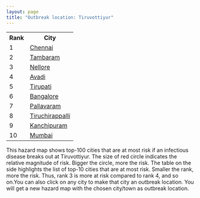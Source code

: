 ```yaml
---
layout: page
title: "Outbreak location: Tiruvottiyur"
---
```

<div class="flex-container">
<div class="flex-item-left" id="mapid">
<script src="https://buda-magenta.github.io/hazard_map/load_map.js"></script>

<script>
var marker_outbreak = L.marker([13.156387, 80.300528],{"autoPan": true}).addTo(map); marker_outbreak.bindTooltip("Tiruvottiyur").openTooltip();

var circle_1 = L.circle([13.083694, 80.270186], {"pane": "markerPane", "color": "red", "fill": true, "fillOpacity": 0.2, "fillRule": "evenodd", "lineCap": "round", "lineJoin": "round", "opacity": 1.0, "radius": 194548, "stroke": true, "weight": 3}).addTo(map);
circle_1.bindTooltip("Chennai<br>rank: 1<br>hazard index: 0.194548")
circle_1.bindPopup('<a href="https://buda-magenta.github.io/hazard_map/Chennai">Chennai</a>')

var circle_2 = L.circle([12.929903, 80.111823], {"pane": "markerPane", "color": "red", "fill": true, "fillOpacity": 0.2, "fillRule": "evenodd", "lineCap": "round", "lineJoin": "round", "opacity": 1.0, "radius": 127496, "stroke": true, "weight": 3}).addTo(map);
circle_2.bindTooltip("Tambaram<br>rank: 2<br>hazard index: 0.127497")
circle_2.bindPopup('<a href="https://buda-magenta.github.io/hazard_map/Tambaram">Tambaram</a>')

var circle_3 = L.circle([14.449372, 79.987376], {"pane": "markerPane", "color": "red", "fill": true, "fillOpacity": 0.2, "fillRule": "evenodd", "lineCap": "round", "lineJoin": "round", "opacity": 1.0, "radius": 12597, "stroke": true, "weight": 3}).addTo(map);
circle_3.bindTooltip("Nellore<br>rank: 3<br>hazard index: 0.012597")
circle_3.bindPopup('<a href="https://buda-magenta.github.io/hazard_map/Nellore">Nellore</a>')

var circle_4 = L.circle([13.125476, 80.094090], {"pane": "markerPane", "color": "red", "fill": true, "fillOpacity": 0.2, "fillRule": "evenodd", "lineCap": "round", "lineJoin": "round", "opacity": 1.0, "radius": 8594, "stroke": true, "weight": 3}).addTo(map);
circle_4.bindTooltip("Avadi<br>rank: 4<br>hazard index: 0.008594")
circle_4.bindPopup('<a href="https://buda-magenta.github.io/hazard_map/Avadi">Avadi</a>')

var circle_5 = L.circle([13.631637, 79.423171], {"pane": "markerPane", "color": "red", "fill": true, "fillOpacity": 0.2, "fillRule": "evenodd", "lineCap": "round", "lineJoin": "round", "opacity": 1.0, "radius": 7156, "stroke": true, "weight": 3}).addTo(map);
circle_5.bindTooltip("Tirupati<br>rank: 5<br>hazard index: 0.007156")
circle_5.bindPopup('<a href="https://buda-magenta.github.io/hazard_map/Tirupati">Tirupati</a>')

var circle_6 = L.circle([12.979120, 77.591300], {"pane": "markerPane", "color": "red", "fill": true, "fillOpacity": 0.2, "fillRule": "evenodd", "lineCap": "round", "lineJoin": "round", "opacity": 1.0, "radius": 6313, "stroke": true, "weight": 3}).addTo(map);
circle_6.bindTooltip("Bangalore<br>rank: 6<br>hazard index: 0.006314")
circle_6.bindPopup('<a href="https://buda-magenta.github.io/hazard_map/Bangalore">Bangalore</a>')

var circle_7 = L.circle([12.989816, 80.100987], {"pane": "markerPane", "color": "red", "fill": true, "fillOpacity": 0.2, "fillRule": "evenodd", "lineCap": "round", "lineJoin": "round", "opacity": 1.0, "radius": 5231, "stroke": true, "weight": 3}).addTo(map);
circle_7.bindTooltip("Pallavaram<br>rank: 7<br>hazard index: 0.005231")
circle_7.bindPopup('<a href="https://buda-magenta.github.io/hazard_map/Pallavaram">Pallavaram</a>')

var circle_8 = L.circle([10.804973, 78.687030], {"pane": "markerPane", "color": "red", "fill": true, "fillOpacity": 0.2, "fillRule": "evenodd", "lineCap": "round", "lineJoin": "round", "opacity": 1.0, "radius": 4832, "stroke": true, "weight": 3}).addTo(map);
circle_8.bindTooltip("Tiruchirappalli<br>rank: 8<br>hazard index: 0.004833")
circle_8.bindPopup('<a href="https://buda-magenta.github.io/hazard_map/Tiruchirappalli">Tiruchirappalli</a>')

var circle_9 = L.circle([12.836393, 79.705330], {"pane": "markerPane", "color": "red", "fill": true, "fillOpacity": 0.2, "fillRule": "evenodd", "lineCap": "round", "lineJoin": "round", "opacity": 1.0, "radius": 3799, "stroke": true, "weight": 3}).addTo(map);
circle_9.bindTooltip("Kanchipuram<br>rank: 9<br>hazard index: 0.003800")
circle_9.bindPopup('<a href="https://buda-magenta.github.io/hazard_map/Kanchipuram">Kanchipuram</a>')

var circle_10 = L.circle([19.075990, 72.877393], {"pane": "markerPane", "color": "red", "fill": true, "fillOpacity": 0.2, "fillRule": "evenodd", "lineCap": "round", "lineJoin": "round", "opacity": 1.0, "radius": 3683, "stroke": true, "weight": 3}).addTo(map);
circle_10.bindTooltip("Mumbai<br>rank: 10<br>hazard index: 0.003684")
circle_10.bindPopup('<a href="https://buda-magenta.github.io/hazard_map/Mumbai">Mumbai</a>')

var circle_11 = L.circle([28.651718, 77.221939], {"pane": "markerPane", "color": "red", "fill": true, "fillOpacity": 0.2, "fillRule": "evenodd", "lineCap": "round", "lineJoin": "round", "opacity": 1.0, "radius": 3664, "stroke": true, "weight": 3}).addTo(map);
circle_11.bindTooltip("Delhi<br>rank: 11<br>hazard index: 0.003664")
circle_11.bindPopup('<a href="https://buda-magenta.github.io/hazard_map/Delhi">Delhi</a>')

var circle_12 = L.circle([11.001812, 76.962842], {"pane": "markerPane", "color": "red", "fill": true, "fillOpacity": 0.2, "fillRule": "evenodd", "lineCap": "round", "lineJoin": "round", "opacity": 1.0, "radius": 3479, "stroke": true, "weight": 3}).addTo(map);
circle_12.bindTooltip("Coimbatore<br>rank: 12<br>hazard index: 0.003480")
circle_12.bindPopup('<a href="https://buda-magenta.github.io/hazard_map/Coimbatore">Coimbatore</a>')

var circle_13 = L.circle([9.926115, 78.114098], {"pane": "markerPane", "color": "red", "fill": true, "fillOpacity": 0.2, "fillRule": "evenodd", "lineCap": "round", "lineJoin": "round", "opacity": 1.0, "radius": 3474, "stroke": true, "weight": 3}).addTo(map);
circle_13.bindTooltip("Madurai<br>rank: 13<br>hazard index: 0.003475")
circle_13.bindPopup('<a href="https://buda-magenta.github.io/hazard_map/Madurai">Madurai</a>')

var circle_14 = L.circle([11.715950, 79.767053], {"pane": "markerPane", "color": "red", "fill": true, "fillOpacity": 0.2, "fillRule": "evenodd", "lineCap": "round", "lineJoin": "round", "opacity": 1.0, "radius": 3026, "stroke": true, "weight": 3}).addTo(map);
circle_14.bindTooltip("Cuddalore Port<br>rank: 14<br>hazard index: 0.003026")
circle_14.bindPopup('<a href="https://buda-magenta.github.io/hazard_map/Cuddalore_Port">Cuddalore Port</a>')

var circle_15 = L.circle([11.664300, 78.146000], {"pane": "markerPane", "color": "red", "fill": true, "fillOpacity": 0.2, "fillRule": "evenodd", "lineCap": "round", "lineJoin": "round", "opacity": 1.0, "radius": 2896, "stroke": true, "weight": 3}).addTo(map);
circle_15.bindTooltip("Salem<br>rank: 15<br>hazard index: 0.002897")
circle_15.bindPopup('<a href="https://buda-magenta.github.io/hazard_map/Salem">Salem</a>')

var circle_16 = L.circle([17.388786, 78.461065], {"pane": "markerPane", "color": "red", "fill": true, "fillOpacity": 0.2, "fillRule": "evenodd", "lineCap": "round", "lineJoin": "round", "opacity": 1.0, "radius": 2563, "stroke": true, "weight": 3}).addTo(map);
circle_16.bindTooltip("Hyderabad<br>rank: 16<br>hazard index: 0.002564")
circle_16.bindPopup('<a href="https://buda-magenta.github.io/hazard_map/Hyderabad">Hyderabad</a>')

var circle_17 = L.circle([22.541418, 88.357691], {"pane": "markerPane", "color": "red", "fill": true, "fillOpacity": 0.2, "fillRule": "evenodd", "lineCap": "round", "lineJoin": "round", "opacity": 1.0, "radius": 1919, "stroke": true, "weight": 3}).addTo(map);
circle_17.bindTooltip("Kolkata<br>rank: 17<br>hazard index: 0.001920")
circle_17.bindPopup('<a href="https://buda-magenta.github.io/hazard_map/Kolkata">Kolkata</a>')

var circle_18 = L.circle([12.794811, 79.000641], {"pane": "markerPane", "color": "red", "fill": true, "fillOpacity": 0.2, "fillRule": "evenodd", "lineCap": "round", "lineJoin": "round", "opacity": 1.0, "radius": 1734, "stroke": true, "weight": 3}).addTo(map);
circle_18.bindTooltip("Vellore<br>rank: 18<br>hazard index: 0.001734")
circle_18.bindPopup('<a href="https://buda-magenta.github.io/hazard_map/Vellore">Vellore</a>')

var circle_19 = L.circle([13.160105, 79.155551], {"pane": "markerPane", "color": "red", "fill": true, "fillOpacity": 0.2, "fillRule": "evenodd", "lineCap": "round", "lineJoin": "round", "opacity": 1.0, "radius": 1431, "stroke": true, "weight": 3}).addTo(map);
circle_19.bindTooltip("Chittoor<br>rank: 19<br>hazard index: 0.001432")
circle_19.bindPopup('<a href="https://buda-magenta.github.io/hazard_map/Chittoor">Chittoor</a>')

var circle_20 = L.circle([16.508759, 80.618510], {"pane": "markerPane", "color": "red", "fill": true, "fillOpacity": 0.2, "fillRule": "evenodd", "lineCap": "round", "lineJoin": "round", "opacity": 1.0, "radius": 1419, "stroke": true, "weight": 3}).addTo(map);
circle_20.bindTooltip("Vijayawada<br>rank: 20<br>hazard index: 0.001420")
circle_20.bindPopup('<a href="https://buda-magenta.github.io/hazard_map/Vijayawada">Vijayawada</a>')

var circle_21 = L.circle([18.521428, 73.854454], {"pane": "markerPane", "color": "red", "fill": true, "fillOpacity": 0.2, "fillRule": "evenodd", "lineCap": "round", "lineJoin": "round", "opacity": 1.0, "radius": 1397, "stroke": true, "weight": 3}).addTo(map);
circle_21.bindTooltip("Pune<br>rank: 21<br>hazard index: 0.001398")
circle_21.bindPopup('<a href="https://buda-magenta.github.io/hazard_map/Pune">Pune</a>')

var circle_22 = L.circle([12.227213, 79.070156], {"pane": "markerPane", "color": "red", "fill": true, "fillOpacity": 0.2, "fillRule": "evenodd", "lineCap": "round", "lineJoin": "round", "opacity": 1.0, "radius": 1188, "stroke": true, "weight": 3}).addTo(map);
circle_22.bindTooltip("Tiruvannamalai<br>rank: 22<br>hazard index: 0.001189")
circle_22.bindPopup('<a href="https://buda-magenta.github.io/hazard_map/Tiruvannamalai">Tiruvannamalai</a>')

var circle_23 = L.circle([12.792907, 78.699917], {"pane": "markerPane", "color": "red", "fill": true, "fillOpacity": 0.2, "fillRule": "evenodd", "lineCap": "round", "lineJoin": "round", "opacity": 1.0, "radius": 1074, "stroke": true, "weight": 3}).addTo(map);
circle_23.bindTooltip("Ambur<br>rank: 23<br>hazard index: 0.001075")
circle_23.bindPopup('<a href="https://buda-magenta.github.io/hazard_map/Ambur">Ambur</a>')

var circle_24 = L.circle([8.576971, 77.050125], {"pane": "markerPane", "color": "red", "fill": true, "fillOpacity": 0.2, "fillRule": "evenodd", "lineCap": "round", "lineJoin": "round", "opacity": 1.0, "radius": 922, "stroke": true, "weight": 3}).addTo(map);
circle_24.bindTooltip("Thiruvananthapuram<br>rank: 24<br>hazard index: 0.000922")
circle_24.bindPopup('<a href="https://buda-magenta.github.io/hazard_map/Thiruvananthapuram">Thiruvananthapuram</a>')

var circle_25 = L.circle([11.101781, 77.345192], {"pane": "markerPane", "color": "red", "fill": true, "fillOpacity": 0.2, "fillRule": "evenodd", "lineCap": "round", "lineJoin": "round", "opacity": 1.0, "radius": 912, "stroke": true, "weight": 3}).addTo(map);
circle_25.bindTooltip("Tiruppur<br>rank: 25<br>hazard index: 0.000912")
circle_25.bindPopup('<a href="https://buda-magenta.github.io/hazard_map/Tiruppur">Tiruppur</a>')

var circle_26 = L.circle([17.723128, 83.301284], {"pane": "markerPane", "color": "red", "fill": true, "fillOpacity": 0.2, "fillRule": "evenodd", "lineCap": "round", "lineJoin": "round", "opacity": 1.0, "radius": 837, "stroke": true, "weight": 3}).addTo(map);
circle_26.bindTooltip("Visakhapatnam<br>rank: 26<br>hazard index: 0.000838")
circle_26.bindPopup('<a href="https://buda-magenta.github.io/hazard_map/Visakhapatnam">Visakhapatnam</a>')

var circle_27 = L.circle([23.021624, 72.579707], {"pane": "markerPane", "color": "red", "fill": true, "fillOpacity": 0.2, "fillRule": "evenodd", "lineCap": "round", "lineJoin": "round", "opacity": 1.0, "radius": 782, "stroke": true, "weight": 3}).addTo(map);
circle_27.bindTooltip("Ahmedabad<br>rank: 27<br>hazard index: 0.000782")
circle_27.bindPopup('<a href="https://buda-magenta.github.io/hazard_map/Ahmedabad">Ahmedabad</a>')

var circle_28 = L.circle([9.931308, 76.267414], {"pane": "markerPane", "color": "red", "fill": true, "fillOpacity": 0.2, "fillRule": "evenodd", "lineCap": "round", "lineJoin": "round", "opacity": 1.0, "radius": 730, "stroke": true, "weight": 3}).addTo(map);
circle_28.bindTooltip("Kochi<br>rank: 28<br>hazard index: 0.000730")
circle_28.bindPopup('<a href="https://buda-magenta.github.io/hazard_map/Kochi">Kochi</a>')

var circle_29 = L.circle([11.664535, 92.739045], {"pane": "markerPane", "color": "red", "fill": true, "fillOpacity": 0.2, "fillRule": "evenodd", "lineCap": "round", "lineJoin": "round", "opacity": 1.0, "radius": 685, "stroke": true, "weight": 3}).addTo(map);
circle_29.bindTooltip("Port Blair<br>rank: 29<br>hazard index: 0.000686")
circle_29.bindPopup('<a href="https://buda-magenta.github.io/hazard_map/Port_Blair">Port Blair</a>')

var circle_30 = L.circle([10.915649, 79.806949], {"pane": "markerPane", "color": "red", "fill": true, "fillOpacity": 0.2, "fillRule": "evenodd", "lineCap": "round", "lineJoin": "round", "opacity": 1.0, "radius": 684, "stroke": true, "weight": 3}).addTo(map);
circle_30.bindTooltip("Pondicherry<br>rank: 30<br>hazard index: 0.000685")
circle_30.bindPopup('<a href="https://buda-magenta.github.io/hazard_map/Pondicherry">Pondicherry</a>')

var circle_31 = L.circle([10.786027, 79.138150], {"pane": "markerPane", "color": "red", "fill": true, "fillOpacity": 0.2, "fillRule": "evenodd", "lineCap": "round", "lineJoin": "round", "opacity": 1.0, "radius": 683, "stroke": true, "weight": 3}).addTo(map);
circle_31.bindTooltip("Thanjavur<br>rank: 31<br>hazard index: 0.000684")
circle_31.bindPopup('<a href="https://buda-magenta.github.io/hazard_map/Thanjavur">Thanjavur</a>')

var circle_32 = L.circle([10.330330, 78.067398], {"pane": "markerPane", "color": "red", "fill": true, "fillOpacity": 0.2, "fillRule": "evenodd", "lineCap": "round", "lineJoin": "round", "opacity": 1.0, "radius": 582, "stroke": true, "weight": 3}).addTo(map);
circle_32.bindTooltip("Dindigul<br>rank: 32<br>hazard index: 0.000582")
circle_32.bindPopup('<a href="https://buda-magenta.github.io/hazard_map/Dindigul">Dindigul</a>')

var circle_33 = L.circle([20.266777, 85.843559], {"pane": "markerPane", "color": "red", "fill": true, "fillOpacity": 0.2, "fillRule": "evenodd", "lineCap": "round", "lineJoin": "round", "opacity": 1.0, "radius": 508, "stroke": true, "weight": 3}).addTo(map);
circle_33.bindTooltip("Bhubaneswar<br>rank: 33<br>hazard index: 0.000508")
circle_33.bindPopup('<a href="https://buda-magenta.github.io/hazard_map/Bhubaneswar">Bhubaneswar</a>')

var circle_34 = L.circle([8.701220, 77.579269], {"pane": "markerPane", "color": "red", "fill": true, "fillOpacity": 0.2, "fillRule": "evenodd", "lineCap": "round", "lineJoin": "round", "opacity": 1.0, "radius": 508, "stroke": true, "weight": 3}).addTo(map);
circle_34.bindTooltip("Tirunelveli<br>rank: 34<br>hazard index: 0.000508")
circle_34.bindPopup('<a href="https://buda-magenta.github.io/hazard_map/Tirunelveli">Tirunelveli</a>')

var circle_35 = L.circle([25.531031, 78.652689], {"pane": "markerPane", "color": "red", "fill": true, "fillOpacity": 0.2, "fillRule": "evenodd", "lineCap": "round", "lineJoin": "round", "opacity": 1.0, "radius": 441, "stroke": true, "weight": 3}).addTo(map);
circle_35.bindTooltip("Jhansi<br>rank: 35<br>hazard index: 0.000441")
circle_35.bindPopup('<a href="https://buda-magenta.github.io/hazard_map/Jhansi">Jhansi</a>')

var circle_36 = L.circle([11.369204, 77.676627], {"pane": "markerPane", "color": "red", "fill": true, "fillOpacity": 0.2, "fillRule": "evenodd", "lineCap": "round", "lineJoin": "round", "opacity": 1.0, "radius": 426, "stroke": true, "weight": 3}).addTo(map);
circle_36.bindTooltip("Erode<br>rank: 36<br>hazard index: 0.000426")
circle_36.bindPopup('<a href="https://buda-magenta.github.io/hazard_map/Erode">Erode</a>')

var circle_37 = L.circle([14.475294, 78.821686], {"pane": "markerPane", "color": "red", "fill": true, "fillOpacity": 0.2, "fillRule": "evenodd", "lineCap": "round", "lineJoin": "round", "opacity": 1.0, "radius": 423, "stroke": true, "weight": 3}).addTo(map);
circle_37.bindTooltip("Kadapa<br>rank: 37<br>hazard index: 0.000423")
circle_37.bindPopup('<a href="https://buda-magenta.github.io/hazard_map/Kadapa">Kadapa</a>')

var circle_38 = L.circle([21.149813, 79.082056], {"pane": "markerPane", "color": "red", "fill": true, "fillOpacity": 0.2, "fillRule": "evenodd", "lineCap": "round", "lineJoin": "round", "opacity": 1.0, "radius": 379, "stroke": true, "weight": 3}).addTo(map);
circle_38.bindTooltip("Nagpur<br>rank: 38<br>hazard index: 0.000379")
circle_38.bindPopup('<a href="https://buda-magenta.github.io/hazard_map/Nagpur">Nagpur</a>')

var circle_39 = L.circle([26.180598, 91.753943], {"pane": "markerPane", "color": "red", "fill": true, "fillOpacity": 0.2, "fillRule": "evenodd", "lineCap": "round", "lineJoin": "round", "opacity": 1.0, "radius": 360, "stroke": true, "weight": 3}).addTo(map);
circle_39.bindTooltip("Guwahati<br>rank: 39<br>hazard index: 0.000360")
circle_39.bindPopup('<a href="https://buda-magenta.github.io/hazard_map/Guwahati">Guwahati</a>')

var circle_40 = L.circle([12.869810, 74.843008], {"pane": "markerPane", "color": "red", "fill": true, "fillOpacity": 0.2, "fillRule": "evenodd", "lineCap": "round", "lineJoin": "round", "opacity": 1.0, "radius": 346, "stroke": true, "weight": 3}).addTo(map);
circle_40.bindTooltip("Mangalore<br>rank: 40<br>hazard index: 0.000346")
circle_40.bindPopup('<a href="https://buda-magenta.github.io/hazard_map/Mangalore">Mangalore</a>')

var circle_41 = L.circle([16.291519, 80.454159], {"pane": "markerPane", "color": "red", "fill": true, "fillOpacity": 0.2, "fillRule": "evenodd", "lineCap": "round", "lineJoin": "round", "opacity": 1.0, "radius": 337, "stroke": true, "weight": 3}).addTo(map);
circle_41.bindTooltip("Guntur<br>rank: 41<br>hazard index: 0.000337")
circle_41.bindPopup('<a href="https://buda-magenta.github.io/hazard_map/Guntur">Guntur</a>')

var circle_42 = L.circle([10.964555, 79.371730], {"pane": "markerPane", "color": "red", "fill": true, "fillOpacity": 0.2, "fillRule": "evenodd", "lineCap": "round", "lineJoin": "round", "opacity": 1.0, "radius": 334, "stroke": true, "weight": 3}).addTo(map);
circle_42.bindTooltip("Kumbakonam<br>rank: 42<br>hazard index: 0.000335")
circle_42.bindPopup('<a href="https://buda-magenta.github.io/hazard_map/Kumbakonam">Kumbakonam</a>')

var circle_43 = L.circle([11.258608, 75.778874], {"pane": "markerPane", "color": "red", "fill": true, "fillOpacity": 0.2, "fillRule": "evenodd", "lineCap": "round", "lineJoin": "round", "opacity": 1.0, "radius": 327, "stroke": true, "weight": 3}).addTo(map);
circle_43.bindTooltip("Kozhikode<br>rank: 43<br>hazard index: 0.000327")
circle_43.bindPopup('<a href="https://buda-magenta.github.io/hazard_map/Kozhikode">Kozhikode</a>')

var circle_44 = L.circle([8.887951, 76.595501], {"pane": "markerPane", "color": "red", "fill": true, "fillOpacity": 0.2, "fillRule": "evenodd", "lineCap": "round", "lineJoin": "round", "opacity": 1.0, "radius": 313, "stroke": true, "weight": 3}).addTo(map);
circle_44.bindTooltip("Kollam<br>rank: 44<br>hazard index: 0.000313")
circle_44.bindPopup('<a href="https://buda-magenta.github.io/hazard_map/Kollam">Kollam</a>')

var circle_45 = L.circle([10.525626, 76.213254], {"pane": "markerPane", "color": "red", "fill": true, "fillOpacity": 0.2, "fillRule": "evenodd", "lineCap": "round", "lineJoin": "round", "opacity": 1.0, "radius": 312, "stroke": true, "weight": 3}).addTo(map);
circle_45.bindTooltip("Thrissur<br>rank: 45<br>hazard index: 0.000313")
circle_45.bindPopup('<a href="https://buda-magenta.github.io/hazard_map/Thrissur">Thrissur</a>')

var circle_46 = L.circle([15.398403, 73.812918], {"pane": "markerPane", "color": "red", "fill": true, "fillOpacity": 0.2, "fillRule": "evenodd", "lineCap": "round", "lineJoin": "round", "opacity": 1.0, "radius": 311, "stroke": true, "weight": 3}).addTo(map);
circle_46.bindTooltip("Vasco Da Gama<br>rank: 46<br>hazard index: 0.000311")
circle_46.bindPopup('<a href="https://buda-magenta.github.io/hazard_map/Vasco_Da_Gama">Vasco Da Gama</a>')

var circle_47 = L.circle([12.305183, 76.655361], {"pane": "markerPane", "color": "red", "fill": true, "fillOpacity": 0.2, "fillRule": "evenodd", "lineCap": "round", "lineJoin": "round", "opacity": 1.0, "radius": 296, "stroke": true, "weight": 3}).addTo(map);
circle_47.bindTooltip("Mysore<br>rank: 47<br>hazard index: 0.000297")
circle_47.bindPopup('<a href="https://buda-magenta.github.io/hazard_map/Mysore">Mysore</a>')

var circle_48 = L.circle([26.915458, 75.818982], {"pane": "markerPane", "color": "red", "fill": true, "fillOpacity": 0.2, "fillRule": "evenodd", "lineCap": "round", "lineJoin": "round", "opacity": 1.0, "radius": 290, "stroke": true, "weight": 3}).addTo(map);
circle_48.bindTooltip("Jaipur<br>rank: 48<br>hazard index: 0.000291")
circle_48.bindPopup('<a href="https://buda-magenta.github.io/hazard_map/Jaipur">Jaipur</a>')

var circle_49 = L.circle([17.005045, 81.780473], {"pane": "markerPane", "color": "red", "fill": true, "fillOpacity": 0.2, "fillRule": "evenodd", "lineCap": "round", "lineJoin": "round", "opacity": 1.0, "radius": 267, "stroke": true, "weight": 3}).addTo(map);
circle_49.bindTooltip("Rajahmundry<br>rank: 49<br>hazard index: 0.000267")
circle_49.bindPopup('<a href="https://buda-magenta.github.io/hazard_map/Rajahmundry">Rajahmundry</a>')

var circle_50 = L.circle([10.805628, 79.824660], {"pane": "markerPane", "color": "red", "fill": true, "fillOpacity": 0.2, "fillRule": "evenodd", "lineCap": "round", "lineJoin": "round", "opacity": 1.0, "radius": 244, "stroke": true, "weight": 3}).addTo(map);
circle_50.bindTooltip("Nagapattinam<br>rank: 50<br>hazard index: 0.000245")
circle_50.bindPopup('<a href="https://buda-magenta.github.io/hazard_map/Nagapattinam">Nagapattinam</a>')

var circle_51 = L.circle([15.507554, 80.060800], {"pane": "markerPane", "color": "red", "fill": true, "fillOpacity": 0.2, "fillRule": "evenodd", "lineCap": "round", "lineJoin": "round", "opacity": 1.0, "radius": 227, "stroke": true, "weight": 3}).addTo(map);
circle_51.bindTooltip("Ongole<br>rank: 51<br>hazard index: 0.000228")
circle_51.bindPopup('<a href="https://buda-magenta.github.io/hazard_map/Ongole">Ongole</a>')

var circle_52 = L.circle([10.787898, 76.474087], {"pane": "markerPane", "color": "red", "fill": true, "fillOpacity": 0.2, "fillRule": "evenodd", "lineCap": "round", "lineJoin": "round", "opacity": 1.0, "radius": 220, "stroke": true, "weight": 3}).addTo(map);
circle_52.bindTooltip("Palakkad<br>rank: 52<br>hazard index: 0.000220")
circle_52.bindPopup('<a href="https://buda-magenta.github.io/hazard_map/Palakkad">Palakkad</a>')

var circle_53 = L.circle([19.194329, 72.970178], {"pane": "markerPane", "color": "red", "fill": true, "fillOpacity": 0.2, "fillRule": "evenodd", "lineCap": "round", "lineJoin": "round", "opacity": 1.0, "radius": 205, "stroke": true, "weight": 3}).addTo(map);
circle_53.bindTooltip("Thane<br>rank: 53<br>hazard index: 0.000206")
circle_53.bindPopup('<a href="https://buda-magenta.github.io/hazard_map/Thane">Thane</a>')

var circle_54 = L.circle([8.805260, 78.145274], {"pane": "markerPane", "color": "red", "fill": true, "fillOpacity": 0.2, "fillRule": "evenodd", "lineCap": "round", "lineJoin": "round", "opacity": 1.0, "radius": 196, "stroke": true, "weight": 3}).addTo(map);
circle_54.bindTooltip("Thoothukudi<br>rank: 54<br>hazard index: 0.000197")
circle_54.bindPopup('<a href="https://buda-magenta.github.io/hazard_map/Thoothukudi">Thoothukudi</a>')

var circle_55 = L.circle([10.500000, 78.833333], {"pane": "markerPane", "color": "red", "fill": true, "fillOpacity": 0.2, "fillRule": "evenodd", "lineCap": "round", "lineJoin": "round", "opacity": 1.0, "radius": 184, "stroke": true, "weight": 3}).addTo(map);
circle_55.bindTooltip("Pudukkottai<br>rank: 55<br>hazard index: 0.000184")
circle_55.bindPopup('<a href="https://buda-magenta.github.io/hazard_map/Pudukkottai">Pudukkottai</a>')

var circle_56 = L.circle([23.258486, 77.401989], {"pane": "markerPane", "color": "red", "fill": true, "fillOpacity": 0.2, "fillRule": "evenodd", "lineCap": "round", "lineJoin": "round", "opacity": 1.0, "radius": 181, "stroke": true, "weight": 3}).addTo(map);
circle_56.bindTooltip("Bhopal<br>rank: 56<br>hazard index: 0.000182")
circle_56.bindPopup('<a href="https://buda-magenta.github.io/hazard_map/Bhopal">Bhopal</a>')

var circle_57 = L.circle([21.170200, 72.831100], {"pane": "markerPane", "color": "red", "fill": true, "fillOpacity": 0.2, "fillRule": "evenodd", "lineCap": "round", "lineJoin": "round", "opacity": 1.0, "radius": 179, "stroke": true, "weight": 3}).addTo(map);
circle_57.bindTooltip("Surat<br>rank: 57<br>hazard index: 0.000180")
circle_57.bindPopup('<a href="https://buda-magenta.github.io/hazard_map/Surat">Surat</a>')

var circle_58 = L.circle([10.044512, 78.743363], {"pane": "markerPane", "color": "red", "fill": true, "fillOpacity": 0.2, "fillRule": "evenodd", "lineCap": "round", "lineJoin": "round", "opacity": 1.0, "radius": 167, "stroke": true, "weight": 3}).addTo(map);
circle_58.bindTooltip("Karaikkudi<br>rank: 58<br>hazard index: 0.000168")
circle_58.bindPopup('<a href="https://buda-magenta.github.io/hazard_map/Karaikkudi">Karaikkudi</a>')

var circle_59 = L.circle([12.955100, 78.269900], {"pane": "markerPane", "color": "red", "fill": true, "fillOpacity": 0.2, "fillRule": "evenodd", "lineCap": "round", "lineJoin": "round", "opacity": 1.0, "radius": 167, "stroke": true, "weight": 3}).addTo(map);
circle_59.bindTooltip("Robertson Pet<br>rank: 59<br>hazard index: 0.000167")
circle_59.bindPopup('<a href="https://buda-magenta.github.io/hazard_map/Robertson_Pet">Robertson Pet</a>')

var circle_60 = L.circle([8.188047, 77.429049], {"pane": "markerPane", "color": "red", "fill": true, "fillOpacity": 0.2, "fillRule": "evenodd", "lineCap": "round", "lineJoin": "round", "opacity": 1.0, "radius": 163, "stroke": true, "weight": 3}).addTo(map);
circle_60.bindTooltip("Nagercoil<br>rank: 60<br>hazard index: 0.000164")
circle_60.bindPopup('<a href="https://buda-magenta.github.io/hazard_map/Nagercoil">Nagercoil</a>')

var circle_61 = L.circle([13.573260, 78.479146], {"pane": "markerPane", "color": "red", "fill": true, "fillOpacity": 0.2, "fillRule": "evenodd", "lineCap": "round", "lineJoin": "round", "opacity": 1.0, "radius": 162, "stroke": true, "weight": 3}).addTo(map);
circle_61.bindTooltip("Madanapalle<br>rank: 61<br>hazard index: 0.000163")
circle_61.bindPopup('<a href="https://buda-magenta.github.io/hazard_map/Madanapalle">Madanapalle</a>')

var circle_62 = L.circle([13.340077, 77.100621], {"pane": "markerPane", "color": "red", "fill": true, "fillOpacity": 0.2, "fillRule": "evenodd", "lineCap": "round", "lineJoin": "round", "opacity": 1.0, "radius": 161, "stroke": true, "weight": 3}).addTo(map);
circle_62.bindTooltip("Tumkur<br>rank: 62<br>hazard index: 0.000161")
circle_62.bindPopup('<a href="https://buda-magenta.github.io/hazard_map/Tumkur">Tumkur</a>')

var circle_63 = L.circle([16.237773, 80.646422], {"pane": "markerPane", "color": "red", "fill": true, "fillOpacity": 0.2, "fillRule": "evenodd", "lineCap": "round", "lineJoin": "round", "opacity": 1.0, "radius": 154, "stroke": true, "weight": 3}).addTo(map);
circle_63.bindTooltip("Tenali<br>rank: 63<br>hazard index: 0.000154")
circle_63.bindPopup('<a href="https://buda-magenta.github.io/hazard_map/Tenali">Tenali</a>')

var circle_64 = L.circle([17.980609, 79.598212], {"pane": "markerPane", "color": "red", "fill": true, "fillOpacity": 0.2, "fillRule": "evenodd", "lineCap": "round", "lineJoin": "round", "opacity": 1.0, "radius": 137, "stroke": true, "weight": 3}).addTo(map);
circle_64.bindTooltip("Warangal<br>rank: 64<br>hazard index: 0.000138")
circle_64.bindPopup('<a href="https://buda-magenta.github.io/hazard_map/Warangal">Warangal</a>')

var circle_65 = L.circle([22.720362, 75.868200], {"pane": "markerPane", "color": "red", "fill": true, "fillOpacity": 0.2, "fillRule": "evenodd", "lineCap": "round", "lineJoin": "round", "opacity": 1.0, "radius": 128, "stroke": true, "weight": 3}).addTo(map);
circle_65.bindTooltip("Indore<br>rank: 65<br>hazard index: 0.000128")
circle_65.bindPopup('<a href="https://buda-magenta.github.io/hazard_map/Indore">Indore</a>')

var circle_66 = L.circle([26.838100, 80.934600], {"pane": "markerPane", "color": "red", "fill": true, "fillOpacity": 0.2, "fillRule": "evenodd", "lineCap": "round", "lineJoin": "round", "opacity": 1.0, "radius": 125, "stroke": true, "weight": 3}).addTo(map);
circle_66.bindTooltip("Lucknow<br>rank: 66<br>hazard index: 0.000126")
circle_66.bindPopup('<a href="https://buda-magenta.github.io/hazard_map/Lucknow">Lucknow</a>')

var circle_67 = L.circle([9.403158, 77.518264], {"pane": "markerPane", "color": "red", "fill": true, "fillOpacity": 0.2, "fillRule": "evenodd", "lineCap": "round", "lineJoin": "round", "opacity": 1.0, "radius": 116, "stroke": true, "weight": 3}).addTo(map);
circle_67.bindTooltip("Rajapalayam<br>rank: 67<br>hazard index: 0.000117")
circle_67.bindPopup('<a href="https://buda-magenta.github.io/hazard_map/Rajapalayam">Rajapalayam</a>')

var circle_68 = L.circle([20.468600, 85.879200], {"pane": "markerPane", "color": "red", "fill": true, "fillOpacity": 0.2, "fillRule": "evenodd", "lineCap": "round", "lineJoin": "round", "opacity": 1.0, "radius": 113, "stroke": true, "weight": 3}).addTo(map);
circle_68.bindTooltip("Cuttack<br>rank: 68<br>hazard index: 0.000114")
circle_68.bindPopup('<a href="https://buda-magenta.github.io/hazard_map/Cuttack">Cuttack</a>')

var circle_69 = L.circle([9.500665, 76.412414], {"pane": "markerPane", "color": "red", "fill": true, "fillOpacity": 0.2, "fillRule": "evenodd", "lineCap": "round", "lineJoin": "round", "opacity": 1.0, "radius": 113, "stroke": true, "weight": 3}).addTo(map);
circle_69.bindTooltip("Alappuzha<br>rank: 69<br>hazard index: 0.000113")
circle_69.bindPopup('<a href="https://buda-magenta.github.io/hazard_map/Alappuzha">Alappuzha</a>')

var circle_70 = L.circle([16.943738, 82.235061], {"pane": "markerPane", "color": "red", "fill": true, "fillOpacity": 0.2, "fillRule": "evenodd", "lineCap": "round", "lineJoin": "round", "opacity": 1.0, "radius": 109, "stroke": true, "weight": 3}).addTo(map);
circle_70.bindTooltip("Kakinada<br>rank: 70<br>hazard index: 0.000109")
circle_70.bindPopup('<a href="https://buda-magenta.github.io/hazard_map/Kakinada">Kakinada</a>')

var circle_71 = L.circle([25.609324, 85.123525], {"pane": "markerPane", "color": "red", "fill": true, "fillOpacity": 0.2, "fillRule": "evenodd", "lineCap": "round", "lineJoin": "round", "opacity": 1.0, "radius": 102, "stroke": true, "weight": 3}).addTo(map);
circle_71.bindTooltip("Patna<br>rank: 71<br>hazard index: 0.000102")
circle_71.bindPopup('<a href="https://buda-magenta.github.io/hazard_map/Patna">Patna</a>')

var circle_72 = L.circle([17.849907, 75.276320], {"pane": "markerPane", "color": "red", "fill": true, "fillOpacity": 0.2, "fillRule": "evenodd", "lineCap": "round", "lineJoin": "round", "opacity": 1.0, "radius": 97, "stroke": true, "weight": 3}).addTo(map);
circle_72.bindTooltip("Solapur<br>rank: 72<br>hazard index: 0.000098")
circle_72.bindPopup('<a href="https://buda-magenta.github.io/hazard_map/Solapur">Solapur</a>')

var circle_73 = L.circle([15.475377, 78.478558], {"pane": "markerPane", "color": "red", "fill": true, "fillOpacity": 0.2, "fillRule": "evenodd", "lineCap": "round", "lineJoin": "round", "opacity": 1.0, "radius": 93, "stroke": true, "weight": 3}).addTo(map);
circle_73.bindTooltip("Nandyal<br>rank: 73<br>hazard index: 0.000093")
circle_73.bindPopup('<a href="https://buda-magenta.github.io/hazard_map/Nandyal">Nandyal</a>')

var circle_74 = L.circle([16.094950, 80.165878], {"pane": "markerPane", "color": "red", "fill": true, "fillOpacity": 0.2, "fillRule": "evenodd", "lineCap": "round", "lineJoin": "round", "opacity": 1.0, "radius": 91, "stroke": true, "weight": 3}).addTo(map);
circle_74.bindTooltip("Chilakaluripet<br>rank: 74<br>hazard index: 0.000092")
circle_74.bindPopup('<a href="https://buda-magenta.github.io/hazard_map/Chilakaluripet">Chilakaluripet</a>')

var circle_75 = L.circle([27.175255, 78.009816], {"pane": "markerPane", "color": "red", "fill": true, "fillOpacity": 0.2, "fillRule": "evenodd", "lineCap": "round", "lineJoin": "round", "opacity": 1.0, "radius": 90, "stroke": true, "weight": 3}).addTo(map);
circle_75.bindTooltip("Agra<br>rank: 75<br>hazard index: 0.000091")
circle_75.bindPopup('<a href="https://buda-magenta.github.io/hazard_map/Agra">Agra</a>')

var circle_76 = L.circle([25.335649, 83.007629], {"pane": "markerPane", "color": "red", "fill": true, "fillOpacity": 0.2, "fillRule": "evenodd", "lineCap": "round", "lineJoin": "round", "opacity": 1.0, "radius": 81, "stroke": true, "weight": 3}).addTo(map);
circle_76.bindTooltip("Varanasi<br>rank: 76<br>hazard index: 0.000082")
circle_76.bindPopup('<a href="https://buda-magenta.github.io/hazard_map/Varanasi">Varanasi</a>')

var circle_77 = L.circle([16.432998, 80.993715], {"pane": "markerPane", "color": "red", "fill": true, "fillOpacity": 0.2, "fillRule": "evenodd", "lineCap": "round", "lineJoin": "round", "opacity": 1.0, "radius": 80, "stroke": true, "weight": 3}).addTo(map);
circle_77.bindTooltip("Gudivada<br>rank: 77<br>hazard index: 0.000080")
circle_77.bindPopup('<a href="https://buda-magenta.github.io/hazard_map/Gudivada">Gudivada</a>')

var circle_78 = L.circle([14.752266, 78.548552], {"pane": "markerPane", "color": "red", "fill": true, "fillOpacity": 0.2, "fillRule": "evenodd", "lineCap": "round", "lineJoin": "round", "opacity": 1.0, "radius": 76, "stroke": true, "weight": 3}).addTo(map);
circle_78.bindTooltip("Proddatur<br>rank: 78<br>hazard index: 0.000077")
circle_78.bindPopup('<a href="https://buda-magenta.github.io/hazard_map/Proddatur">Proddatur</a>')

var circle_79 = L.circle([23.831238, 91.282382], {"pane": "markerPane", "color": "red", "fill": true, "fillOpacity": 0.2, "fillRule": "evenodd", "lineCap": "round", "lineJoin": "round", "opacity": 1.0, "radius": 75, "stroke": true, "weight": 3}).addTo(map);
circle_79.bindTooltip("Agartala<br>rank: 79<br>hazard index: 0.000076")
circle_79.bindPopup('<a href="https://buda-magenta.github.io/hazard_map/Agartala">Agartala</a>')

var circle_80 = L.circle([22.297314, 73.194257], {"pane": "markerPane", "color": "red", "fill": true, "fillOpacity": 0.2, "fillRule": "evenodd", "lineCap": "round", "lineJoin": "round", "opacity": 1.0, "radius": 70, "stroke": true, "weight": 3}).addTo(map);
circle_80.bindTooltip("Vadodara<br>rank: 80<br>hazard index: 0.000071")
circle_80.bindPopup('<a href="https://buda-magenta.github.io/hazard_map/Vadodara">Vadodara</a>')

var circle_81 = L.circle([26.460914, 80.321759], {"pane": "markerPane", "color": "red", "fill": true, "fillOpacity": 0.2, "fillRule": "evenodd", "lineCap": "round", "lineJoin": "round", "opacity": 1.0, "radius": 69, "stroke": true, "weight": 3}).addTo(map);
circle_81.bindTooltip("Kanpur<br>rank: 81<br>hazard index: 0.000070")
circle_81.bindPopup('<a href="https://buda-magenta.github.io/hazard_map/Kanpur">Kanpur</a>')

var circle_82 = L.circle([26.203725, 78.157363], {"pane": "markerPane", "color": "red", "fill": true, "fillOpacity": 0.2, "fillRule": "evenodd", "lineCap": "round", "lineJoin": "round", "opacity": 1.0, "radius": 65, "stroke": true, "weight": 3}).addTo(map);
circle_82.bindTooltip("Gwalior<br>rank: 82<br>hazard index: 0.000065")
circle_82.bindPopup('<a href="https://buda-magenta.github.io/hazard_map/Gwalior">Gwalior</a>')

var circle_83 = L.circle([24.578721, 73.686257], {"pane": "markerPane", "color": "red", "fill": true, "fillOpacity": 0.2, "fillRule": "evenodd", "lineCap": "round", "lineJoin": "round", "opacity": 1.0, "radius": 63, "stroke": true, "weight": 3}).addTo(map);
circle_83.bindTooltip("Udaipur<br>rank: 83<br>hazard index: 0.000064")
circle_83.bindPopup('<a href="https://buda-magenta.github.io/hazard_map/Udaipur">Udaipur</a>')

var circle_84 = L.circle([23.795281, 86.430964], {"pane": "markerPane", "color": "red", "fill": true, "fillOpacity": 0.2, "fillRule": "evenodd", "lineCap": "round", "lineJoin": "round", "opacity": 1.0, "radius": 63, "stroke": true, "weight": 3}).addTo(map);
circle_84.bindTooltip("Dhanbad<br>rank: 84<br>hazard index: 0.000063")
circle_84.bindPopup('<a href="https://buda-magenta.github.io/hazard_map/Dhanbad">Dhanbad</a>')

var circle_85 = L.circle([23.370035, 85.325013], {"pane": "markerPane", "color": "red", "fill": true, "fillOpacity": 0.2, "fillRule": "evenodd", "lineCap": "round", "lineJoin": "round", "opacity": 1.0, "radius": 59, "stroke": true, "weight": 3}).addTo(map);
circle_85.bindTooltip("Ranchi<br>rank: 85<br>hazard index: 0.000060")
circle_85.bindPopup('<a href="https://buda-magenta.github.io/hazard_map/Ranchi">Ranchi</a>')

var circle_86 = L.circle([16.181939, 81.135130], {"pane": "markerPane", "color": "red", "fill": true, "fillOpacity": 0.2, "fillRule": "evenodd", "lineCap": "round", "lineJoin": "round", "opacity": 1.0, "radius": 59, "stroke": true, "weight": 3}).addTo(map);
circle_86.bindTooltip("Machilipatnam<br>rank: 86<br>hazard index: 0.000060")
circle_86.bindPopup('<a href="https://buda-magenta.github.io/hazard_map/Machilipatnam">Machilipatnam</a>')

var circle_87 = L.circle([19.807608, 85.825254], {"pane": "markerPane", "color": "red", "fill": true, "fillOpacity": 0.2, "fillRule": "evenodd", "lineCap": "round", "lineJoin": "round", "opacity": 1.0, "radius": 58, "stroke": true, "weight": 3}).addTo(map);
circle_87.bindTooltip("Puri<br>rank: 87<br>hazard index: 0.000059")
circle_87.bindPopup('<a href="https://buda-magenta.github.io/hazard_map/Puri">Puri</a>')

var circle_88 = L.circle([16.676135, 81.170868], {"pane": "markerPane", "color": "red", "fill": true, "fillOpacity": 0.2, "fillRule": "evenodd", "lineCap": "round", "lineJoin": "round", "opacity": 1.0, "radius": 58, "stroke": true, "weight": 3}).addTo(map);
circle_88.bindTooltip("Eluru<br>rank: 88<br>hazard index: 0.000058")
circle_88.bindPopup('<a href="https://buda-magenta.github.io/hazard_map/Eluru">Eluru</a>')

var circle_89 = L.circle([15.351838, 75.137985], {"pane": "markerPane", "color": "red", "fill": true, "fillOpacity": 0.2, "fillRule": "evenodd", "lineCap": "round", "lineJoin": "round", "opacity": 1.0, "radius": 56, "stroke": true, "weight": 3}).addTo(map);
circle_89.bindTooltip("Hubli<br>rank: 89<br>hazard index: 0.000057")
circle_89.bindPopup('<a href="https://buda-magenta.github.io/hazard_map/Hubli">Hubli</a>')

var circle_90 = L.circle([22.591260, 88.390964], {"pane": "markerPane", "color": "red", "fill": true, "fillOpacity": 0.2, "fillRule": "evenodd", "lineCap": "round", "lineJoin": "round", "opacity": 1.0, "radius": 56, "stroke": true, "weight": 3}).addTo(map);
circle_90.bindTooltip("Bidhan Nagar<br>rank: 90<br>hazard index: 0.000056")
circle_90.bindPopup('<a href="https://buda-magenta.github.io/hazard_map/Bidhan_Nagar">Bidhan Nagar</a>')

var circle_91 = L.circle([18.627929, 73.800983], {"pane": "markerPane", "color": "red", "fill": true, "fillOpacity": 0.2, "fillRule": "evenodd", "lineCap": "round", "lineJoin": "round", "opacity": 1.0, "radius": 55, "stroke": true, "weight": 3}).addTo(map);
circle_91.bindTooltip("Pimpri Chinchwad<br>rank: 91<br>hazard index: 0.000055")
circle_91.bindPopup('<a href="https://buda-magenta.github.io/hazard_map/Pimpri_Chinchwad">Pimpri Chinchwad</a>')

var circle_92 = L.circle([15.143395, 76.919388], {"pane": "markerPane", "color": "red", "fill": true, "fillOpacity": 0.2, "fillRule": "evenodd", "lineCap": "round", "lineJoin": "round", "opacity": 1.0, "radius": 53, "stroke": true, "weight": 3}).addTo(map);
circle_92.bindTooltip("Bellary<br>rank: 92<br>hazard index: 0.000054")
circle_92.bindPopup('<a href="https://buda-magenta.github.io/hazard_map/Bellary">Bellary</a>')

var circle_93 = L.circle([12.732884, 77.830948], {"pane": "markerPane", "color": "red", "fill": true, "fillOpacity": 0.2, "fillRule": "evenodd", "lineCap": "round", "lineJoin": "round", "opacity": 1.0, "radius": 53, "stroke": true, "weight": 3}).addTo(map);
circle_93.bindTooltip("Hosur<br>rank: 93<br>hazard index: 0.000054")
circle_93.bindPopup('<a href="https://buda-magenta.github.io/hazard_map/Hosur">Hosur</a>')

var circle_94 = L.circle([28.428262, 77.002700], {"pane": "markerPane", "color": "red", "fill": true, "fillOpacity": 0.2, "fillRule": "evenodd", "lineCap": "round", "lineJoin": "round", "opacity": 1.0, "radius": 51, "stroke": true, "weight": 3}).addTo(map);
circle_94.bindTooltip("Gurgaon<br>rank: 94<br>hazard index: 0.000052")
circle_94.bindPopup('<a href="https://buda-magenta.github.io/hazard_map/Gurgaon">Gurgaon</a>')

var circle_95 = L.circle([25.438130, 81.833800], {"pane": "markerPane", "color": "red", "fill": true, "fillOpacity": 0.2, "fillRule": "evenodd", "lineCap": "round", "lineJoin": "round", "opacity": 1.0, "radius": 50, "stroke": true, "weight": 3}).addTo(map);
circle_95.bindTooltip("Allahabad<br>rank: 95<br>hazard index: 0.000051")
circle_95.bindPopup('<a href="https://buda-magenta.github.io/hazard_map/Allahabad">Allahabad</a>')

var circle_96 = L.circle([20.011247, 73.790236], {"pane": "markerPane", "color": "red", "fill": true, "fillOpacity": 0.2, "fillRule": "evenodd", "lineCap": "round", "lineJoin": "round", "opacity": 1.0, "radius": 50, "stroke": true, "weight": 3}).addTo(map);
circle_96.bindTooltip("Nashik<br>rank: 96<br>hazard index: 0.000051")
circle_96.bindPopup('<a href="https://buda-magenta.github.io/hazard_map/Nashik">Nashik</a>')

var circle_97 = L.circle([16.542769, 81.527344], {"pane": "markerPane", "color": "red", "fill": true, "fillOpacity": 0.2, "fillRule": "evenodd", "lineCap": "round", "lineJoin": "round", "opacity": 1.0, "radius": 49, "stroke": true, "weight": 3}).addTo(map);
circle_97.bindTooltip("Bhimavaram<br>rank: 97<br>hazard index: 0.000050")
circle_97.bindPopup('<a href="https://buda-magenta.github.io/hazard_map/Bhimavaram">Bhimavaram</a>')

var circle_98 = L.circle([26.698885, 88.320030], {"pane": "markerPane", "color": "red", "fill": true, "fillOpacity": 0.2, "fillRule": "evenodd", "lineCap": "round", "lineJoin": "round", "opacity": 1.0, "radius": 49, "stroke": true, "weight": 3}).addTo(map);
circle_98.bindTooltip("Bagdogra<br>rank: 98<br>hazard index: 0.000049")
circle_98.bindPopup('<a href="https://buda-magenta.github.io/hazard_map/Bagdogra">Bagdogra</a>')

var circle_99 = L.circle([23.160894, 79.949770], {"pane": "markerPane", "color": "red", "fill": true, "fillOpacity": 0.2, "fillRule": "evenodd", "lineCap": "round", "lineJoin": "round", "opacity": 1.0, "radius": 48, "stroke": true, "weight": 3}).addTo(map);
circle_99.bindTooltip("Jabalpur<br>rank: 99<br>hazard index: 0.000048")
circle_99.bindPopup('<a href="https://buda-magenta.github.io/hazard_map/Jabalpur">Jabalpur</a>')

var circle_100 = L.circle([14.654623, 77.556260], {"pane": "markerPane", "color": "red", "fill": true, "fillOpacity": 0.2, "fillRule": "evenodd", "lineCap": "round", "lineJoin": "round", "opacity": 1.0, "radius": 48, "stroke": true, "weight": 3}).addTo(map);
circle_100.bindTooltip("Anantapur<br>rank: 100<br>hazard index: 0.000048")
circle_100.bindPopup('<a href="https://buda-magenta.github.io/hazard_map/Anantapur">Anantapur</a>')
</script>
</div>


<div class="flex-item-right">
<table>
<tr>
<th>Rank</th>
<th>City</th>
</tr>

<tr>
<td>1</td>
<td><a href="https://buda-magenta.github.io/hazard_map/Chennai">Chennai</a></td>
</tr>

<tr>
<td>2</td>
<td><a href="https://buda-magenta.github.io/hazard_map/Tambaram">Tambaram</a></td>
</tr>

<tr>
<td>3</td>
<td><a href="https://buda-magenta.github.io/hazard_map/Nellore">Nellore</a></td>
</tr>

<tr>
<td>4</td>
<td><a href="https://buda-magenta.github.io/hazard_map/Avadi">Avadi</a></td>
</tr>

<tr>
<td>5</td>
<td><a href="https://buda-magenta.github.io/hazard_map/Tirupati">Tirupati</a></td>
</tr>

<tr>
<td>6</td>
<td><a href="https://buda-magenta.github.io/hazard_map/Bangalore">Bangalore</a></td>
</tr>

<tr>
<td>7</td>
<td><a href="https://buda-magenta.github.io/hazard_map/Pallavaram">Pallavaram</a></td>
</tr>

<tr>
<td>8</td>
<td><a href="https://buda-magenta.github.io/hazard_map/Tiruchirappalli">Tiruchirappalli</a></td>
</tr>

<tr>
<td>9</td>
<td><a href="https://buda-magenta.github.io/hazard_map/Kanchipuram">Kanchipuram</a></td>
</tr>

<tr>
<td>10</td>
<td><a href="https://buda-magenta.github.io/hazard_map/Mumbai">Mumbai</a></td>
</tr>

</table>
</div>
</div>


<p align="left">This hazard map shows top-100 cities that are at most risk if an infectious disease breaks out at Tiruvottiyur. The size of red circle indicates the relative magnitude of risk. Bigger the circle, more the risk. The table on the side highlights the list of top-10 cities that are at most risk. Smaller the rank, more the risk. Thus, rank 3 is more at risk compared to rank 4, and so on.You can also click on any city to make that city an outbreak location. You will get a new hazard map with the chosen city/town as outbreak location.
</p>